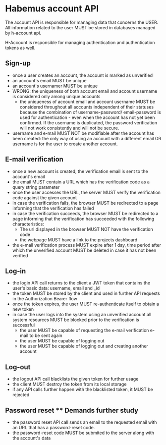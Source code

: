 # Habemus account API

The account API is responsible for managing data that concerns the USER.
All information related to the user MUST be stored in databases managed by
h-account api.

H-Account is responsible for managing authentication and authentication tokens
as well.

## Sign-up
- once a user creates an account, the account is marked as unverified
- an account's email MUST be unique
- an account's usernamer MUST be unique
- WRONG: the uniqueness of both account email and account username is considered
  only among unique accounts
  - the uniqueness of account email and account username MUST be considered throughout
    all accounts independent of their statuses because the combination of username-password/
    email-password is used for authentication - even when the account has not yet been
    confirmed. If the username is duplicated, the password verification will not work
    consistently and will not be secure.
- username and e-mail MUST NOT be modifiable after the account has been created:
  the only way of using an account with a different email OR username is for the
  user to create another account.

## E-mail verification
  - once a new account is created, the verification email is sent to the account's email
  - the email MUST contain a URL which has the verification code as a query string parameter
  - once the user accesses the URL, the server MUST verify the verification code against
    the given account
  - in case the verification fails, the browser MUST be redirected to a page informing that
    the verification has failed
  - in case the verification succeeds, the browser MUST be redirected to a page informing
    that the verification has succeeded with the following characteristics:
    - The url displayed in the browser MUST NOT have the verification code
    - the webpage MUST have a link to the projects dashboard
  - the e-mail verification process MUST expire after 1 day, time period after which
    the unverified account MUST be deleted in case it has not been verified

## Log-in
- the login API call returns to the client a JWT token that contains the user's basic
  data: username, email and _id
- the token MUST be stored by the client and used in further API requests
  in the Authorization Bearer flow
- once the token expires, the user MUST re-authenticate itself to obtain
  a new token
- in case the user logs into the system using an unverified account
  all system resources MUST be blocked prior to the verification is successful
  - the user MUST be capable of requesting the e-mail verification e-mail to be sent again
  - the user MUST be capable of logging out
  - the user MUST be capable of logging out and creating another account

## Log-out
- the logout API call blacklists the given token for further usage
- the client MUST destroy the token from its local storage
- if any API calls further happen with the blacklisted token, it MUST be rejected

## Password reset ** Demands further study
- the password reset API call sends an email to the requested email with an URL that has
  a password-reset code.
- the password-reset code MUST be submited to the server along with the account's data
